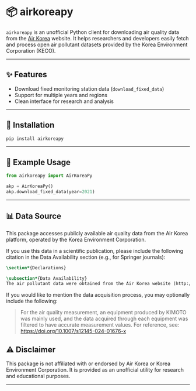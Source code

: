 # 📦 airkoreapy

`airkoreapy` is an unofficial Python client for downloading air quality data from the [Air Korea](http://www.airkorea.or.kr) website. It helps researchers and developers easily fetch and process open air pollutant datasets provided by the Korea Environment Corporation (KECO).

---

## ✨ Features

- Download fixed monitoring station data (`download_fixed_data`)
- Support for multiple years and regions
- Clean interface for research and analysis

---

## 🚀 Installation

```bash
pip install airkoreapy
```

---

## 🧪 Example Usage
```python
from airkoreapy import AirKoreaPy

akp = AirKoreaPy()
akp.download_fixed_data(year=2021)
```

---

## 📊 Data Source
This package accesses publicly available air quality data from the Air Korea platform, operated by the Korea Environment Corporation.

If you use this data in a scientific publication, please include the following citation in the Data Availability section (e.g., for Springer journals):
```latex
\section*{Declarations}

\subsection*{Data Availability}
The air pollutant data were obtained from the Air Korea website (http://www.airkorea.or.kr, Open data) produced by the Institute of Health and Environment in Seoul City and managed by Korea Environment Corporation.
```
If you would like to mention the data acquisition process, you may optionally include the following:
> For the air quality measurement, an equipment produced by KIMOTO was mainly used, and the data acquired through each equipment was filtered to have accurate measurement values.
> For reference, see: https://doi.org/10.1007/s12145-024-01676-x

## ⚠️ Disclaimer
This package is not affiliated with or endorsed by Air Korea or Korea Environment Corporation. It is provided as an unofficial utility for research and educational purposes.

---
